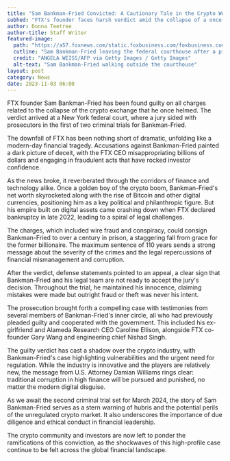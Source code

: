 ```yaml
---
title: "Sam Bankman-Fried Convicted: A Cautionary Tale in the Crypto World"
subhed: "FTX's founder faces harsh verdict amid the collapse of a once-thriving crypto empire."
author: Donna Teetree
author-title: Staff Writer
featured-image: 
  path: "https://a57.foxnews.com/static.foxbusiness.com/foxbusiness.com/content/uploads/2023/08/720/405/sam-bankman-fried-ftx-1556770481.jpg?ve=1&tl=1"
  cutline: "Sam Bankman-Fried leaving the federal courthouse after a pivotal hearing."
  credit: "ANGELA WEISS/AFP via Getty Images / Getty Images"
  alt-text: "Sam Bankman-Fried walking outside the courthouse"
layout: post
category: News
date: 2023-11-03 06:00
---
```


FTX founder Sam Bankman-Fried has been found guilty on all charges related to the collapse of the crypto exchange that he once helmed. The verdict arrived at a New York federal court, where a jury sided with prosecutors in the first of two criminal trials for Bankman-Fried.

The downfall of FTX has been nothing short of dramatic, unfolding like a modern-day financial tragedy. Accusations against Bankman-Fried painted a dark picture of deceit, with the FTX CEO misappropriating billions of dollars and engaging in fraudulent acts that have rocked investor confidence.

As the news broke, it reverberated through the corridors of finance and technology alike. Once a golden boy of the crypto boom, Bankman-Fried's net worth skyrocketed along with the rise of Bitcoin and other digital currencies, positioning him as a key political and philanthropic figure. But his empire built on digital assets came crashing down when FTX declared bankruptcy in late 2022, leading to a spiral of legal challenges.

The charges, which included wire fraud and conspiracy, could consign Bankman-Fried to over a century in prison, a staggering fall from grace for the former billionaire. The maximum sentence of 110 years sends a strong message about the severity of the crimes and the legal repercussions of financial mismanagement and corruption.

After the verdict, defense statements pointed to an appeal, a clear sign that Bankman-Fried and his legal team are not ready to accept the jury's decision. Throughout the trial, he maintained his innocence, claiming mistakes were made but outright fraud or theft was never his intent.

The prosecution brought forth a compelling case with testimonies from several members of Bankman-Fried's inner circle, all who had previously pleaded guilty and cooperated with the government. This included his ex-girlfriend and Alameda Research CEO Caroline Ellison, alongside FTX co-founder Gary Wang and engineering chief Nishad Singh.

The guilty verdict has cast a shadow over the crypto industry, with Bankman-Fried's case highlighting vulnerabilities and the urgent need for regulation. While the industry is innovative and the players are relatively new, the message from U.S. Attorney Damian Williams rings clear: traditional corruption in high finance will be pursued and punished, no matter the modern digital disguise.

As we await the second criminal trial set for March 2024, the story of Sam Bankman-Fried serves as a stern warning of hubris and the potential perils of the unregulated crypto market. It also underscores the importance of due diligence and ethical conduct in financial leadership.

The crypto community and investors are now left to ponder the ramifications of this conviction, as the shockwaves of this high-profile case continue to be felt across the global financial landscape.
